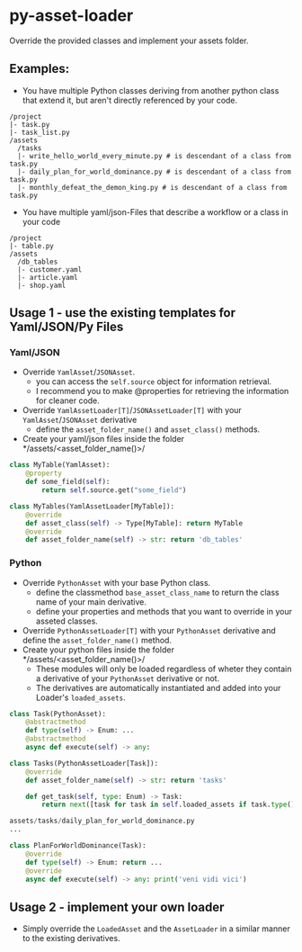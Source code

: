 # py-asset-loader

Override the provided classes and implement your assets folder.

## Examples:

* You have multiple Python classes deriving from another python class that extend it, but aren't directly referenced by your code.

```
/project
|- task.py
|- task_list.py
/assets
  /tasks
  |- write_hello_world_every_minute.py # is descendant of a class from task.py
  |- daily_plan_for_world_dominance.py # is descendant of a class from task.py
  |- monthly_defeat_the_demon_king.py # is descendant of a class from task.py
```

* You have multiple yaml/json-Files that describe a workflow or a class in your code

```
/project
|- table.py
/assets
  /db_tables
  |- customer.yaml
  |- article.yaml
  |- shop.yaml
```

## Usage 1 - use the existing templates for Yaml/JSON/Py Files

### Yaml/JSON

* Override `YamlAsset`/`JSONAsset`.
    * you can access the `self.source` object for information retrieval.
    * I recommend you to make @properties for retrieving the information for cleaner code.
* Override `YamlAssetLoader[T]`/`JSONAssetLoader[T]` with your `YamlAsset`/`JSONAsset` derivative
    * define the `asset_folder_name()` and `asset_class()` methods.
* Create your yaml/json files inside the folder */assets/<asset_folder_name()>/
```py
class MyTable(YamlAsset):
    @property
    def some_field(self):
        return self.source.get("some_field")

class MyTables(YamlAssetLoader[MyTable]):
    @override
    def asset_class(self) -> Type[MyTable]: return MyTable
    @override
    def asset_folder_name(self) -> str: return 'db_tables'
```

### Python

* Override `PythonAsset` with your base Python class.
    * define the classmethod `base_asset_class_name` to return the class name of your main derivative.
    * define your properties and methods that you want to override in your asseted classes.
* Override `PythonAssetLoader[T]` with your `PythonAsset` derivative and define the `asset_folder_name()` method.
* Create your python files inside the folder */assets/<asset_folder_name()>/
    * These modules will only be loaded regardless of wheter they contain a derivative of your `PythonAsset` derivative or not.
    * The derivatives are automatically instantiated and added into your Loader's `loaded_assets`.

```py
class Task(PythonAsset):
    @abstractmethod
    def type(self) -> Enum: ...
    @abstractmethod
    async def execute(self) -> any:

class Tasks(PythonAssetLoader[Task]):
    @override
    def asset_folder_name(self) -> str: return 'tasks'

    def get_task(self, type: Enum) -> Task:
        return next([task for task in self.loaded_assets if task.type() == type])

assets/tasks/daily_plan_for_world_dominance.py
...

class PlanForWorldDominance(Task):
    @override
    def type(self) -> Enum: return ...
    @override
    async def execute(self) -> any: print('veni vidi vici')
```

## Usage 2 - implement your own loader

* Simply override the `LoadedAsset` and the `AssetLoader` in a similar manner to the existing derivatives.